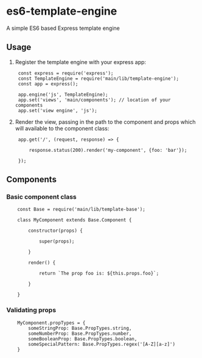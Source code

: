 # es6-template-engine
A simple ES6 based Express template engine

## Usage

1. Register the template engine with your express app:
    
        const express = require('express');
        const TemplateEngine = require('main/lib/template-engine');
        const app = express();
    
        app.engine('js', TemplateEngine);
        app.set('views', 'main/components'); // location of your components
        app.set('view engine', 'js');
    
2. Render the view, passing in the path to the component and props which will available to the component class:

        app.get('/', (request, response) => {
              
            response.status(200).render('my-component', {foo: 'bar'});
        
        });

## Components

### Basic component class

        const Base = require('main/lib/template-base');

        class MyComponent extends Base.Component {
            
            constructor(props) {
                
                super(props);
                
            }
            
            render() {
                
                return `The prop foo is: ${this.props.foo}`;
                
            }
            
        }
        
### Validating props

        MyComponent.propTypes = {
            someStringProp: Base.PropTypes.string,
            someNumberProp: Base.PropTypes.number,
            someBooleanProp: Base.PropTypes.boolean,
            someSpecialPattern: Base.PropTypes.regex('[A-Z][a-z]')
        }

